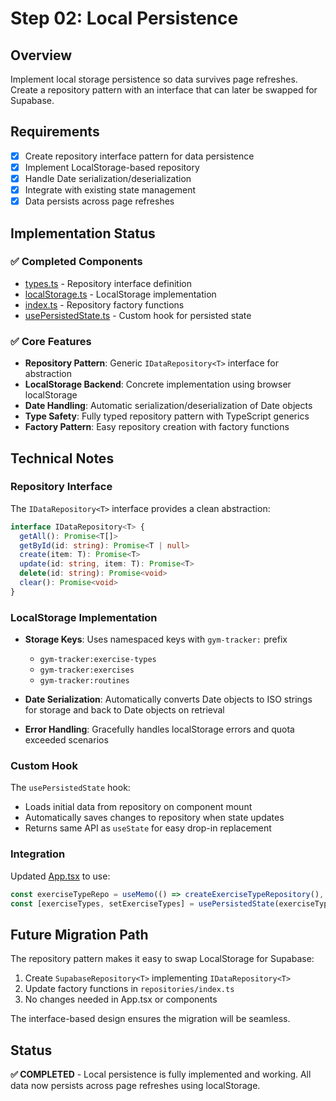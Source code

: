 # Step 02: Local Persistence

## Overview

Implement local storage persistence so data survives page refreshes. Create a repository pattern with an interface that can later be swapped for Supabase.

## Requirements

- [x] Create repository interface pattern for data persistence
- [x] Implement LocalStorage-based repository
- [x] Handle Date serialization/deserialization
- [x] Integrate with existing state management
- [x] Data persists across page refreshes

## Implementation Status

### ✅ Completed Components

- [types.ts](../../apps/web/src/lib/repositories/types.ts) - Repository interface definition
- [localStorage.ts](../../apps/web/src/lib/repositories/localStorage.ts) - LocalStorage implementation
- [index.ts](../../apps/web/src/lib/repositories/index.ts) - Repository factory functions
- [usePersistedState.ts](../../apps/web/src/hooks/usePersistedState.ts) - Custom hook for persisted state

### ✅ Core Features

- **Repository Pattern**: Generic `IDataRepository<T>` interface for abstraction
- **LocalStorage Backend**: Concrete implementation using browser localStorage
- **Date Handling**: Automatic serialization/deserialization of Date objects
- **Type Safety**: Fully typed repository pattern with TypeScript generics
- **Factory Pattern**: Easy repository creation with factory functions

## Technical Notes

### Repository Interface

The `IDataRepository<T>` interface provides a clean abstraction:

```typescript
interface IDataRepository<T> {
  getAll(): Promise<T[]>
  getById(id: string): Promise<T | null>
  create(item: T): Promise<T>
  update(id: string, item: T): Promise<T>
  delete(id: string): Promise<void>
  clear(): Promise<void>
}
```

### LocalStorage Implementation

- **Storage Keys**: Uses namespaced keys with `gym-tracker:` prefix
  - `gym-tracker:exercise-types`
  - `gym-tracker:exercises`
  - `gym-tracker:routines`

- **Date Serialization**: Automatically converts Date objects to ISO strings for storage and back to Date objects on retrieval

- **Error Handling**: Gracefully handles localStorage errors and quota exceeded scenarios

### Custom Hook

The `usePersistedState` hook:
- Loads initial data from repository on component mount
- Automatically saves changes to repository when state updates
- Returns same API as `useState` for easy drop-in replacement

### Integration

Updated [App.tsx](../../apps/web/src/App.tsx:28-43) to use:
```typescript
const exerciseTypeRepo = useMemo(() => createExerciseTypeRepository(), [])
const [exerciseTypes, setExerciseTypes] = usePersistedState(exerciseTypeRepo)
```

## Future Migration Path

The repository pattern makes it easy to swap LocalStorage for Supabase:

1. Create `SupabaseRepository<T>` implementing `IDataRepository<T>`
2. Update factory functions in `repositories/index.ts`
3. No changes needed in App.tsx or components

The interface-based design ensures the migration will be seamless.

## Status

**✅ COMPLETED** - Local persistence is fully implemented and working. All data now persists across page refreshes using localStorage.
